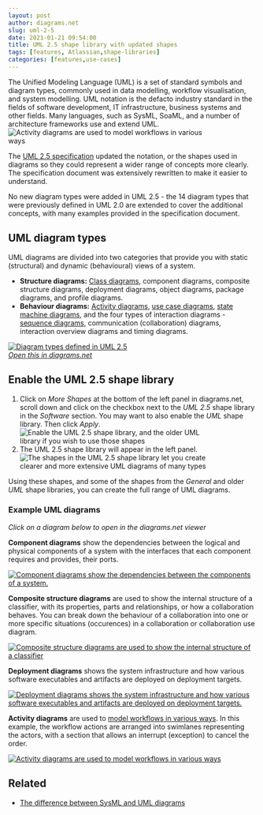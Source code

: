 ```yaml
---
layout: post
author: diagrams.net
slug: uml-2-5
date: 2021-01-21 09:54:00
title: UML 2.5 shape library with updated shapes
tags: [features, Atlassian,shape-libraries]
categories: [features,use-cases]
---
```


The Unified Modeling Language (UML) is a set of standard symbols and diagram types, commonly used in data modelling, workflow visualisation, and system modelling. UML notation is the defacto industry standard in the fields of software development, IT infrastructure, business systems and other fields. Many languages, such as SysML, SoaML, and a number of architecture frameworks use and extend UML.
<br /><img src="/assets/img/blog/uml-2-5-activity-diagram-example.png" style="width=100%;max-width:400px;height:auto;" alt="Activity diagrams are used to model workflows in various ways">

The [UML 2.5 specification](https://www.omg.org/spec/UML/2.5/About-UML/) updated the notation, or the shapes used in diagrams so they could represent a wider range of concepts more clearly. The specification document was extensively rewritten to make it easier to understand. 

No new diagram types were added in UML 2.5 - the 14 diagram types that were previously defined in UML 2.0 are extended to cover the additional concepts, with many examples provided in the specification document.

## UML diagram types

UML diagrams are divided into two categories that provide you with static (structural) and dynamic (behavioural) views of a system. 

* **Structure diagrams:** [Class diagrams](/blog/uml-class-diagrams.html), component diagrams, composite structure diagrams, deployment diagrams, object diagrams, package diagrams, and profile diagrams.
* **Behaviour diagrams:** [Activity diagrams](/blog/uml-activity-diagrams.html), [use case diagrams](/blog/uml-use-case-diagrams.html), [state machine diagrams](/blog/uml-state-diagrams.html), and the four types of interaction diagrams - [sequence diagrams](/blog/sequence-diagrams.html), communication (collaboration) diagrams, interaction overview diagrams and timing diagrams. 

[<img src="/assets/img/blog/uml-2-5-diagram-overview.png" style="max-width:100%;height:auto;" alt="Diagram types defined in UML 2.5">](https://viewer.diagrams.net/?lightbox=1&highlight=0000ff&edit=_blank&layers=1&nav=1&title=#Uhttps%3A%2F%2Fraw.githubusercontent.com%2Fjgraph%2Fdrawio-diagrams%2Fdev%2Fexamples%2Fconcept-map-uml-diagrams-overview.drawio)
<br />[_Open this in diagrams.net_](https://viewer.diagrams.net/?lightbox=1&highlight=0000ff&edit=_blank&layers=1&nav=1&title=#Uhttps%3A%2F%2Fraw.githubusercontent.com%2Fjgraph%2Fdrawio-diagrams%2Fdev%2Fexamples%2Fconcept-map-uml-diagrams-overview.drawio)

## Enable the UML 2.5 shape library 

1. Click on _More Shapes_ at the bottom of the left panel in diagrams.net, scroll down and click on the checkbox next to the _UML 2.5_ shape library in the _Software_ section. You may want to also enable the _UML_ shape library. Then click _Apply_. 
<br /><img src="/assets/img/blog/uml-2-5-shape-library-enable.png" style="width=100%;max-width:400px;height:auto;" alt="Enable the UML 2.5 shape library, and the older UML library if you wish to use those shapes">
2. The UML 2.5 shape library will appear in the left panel.
<br /><img src="/assets/img/blog/uml-2-5-shape-library.png" style="width=100%;max-width:400px;height:auto;" alt="The shapes in the UML 2.5 shape library let you create clearer and more extensive UML diagrams of many types">

Using these shapes, and some of the shapes from the _General_ and older _UML_ shape libraries, you can create the full range of UML diagrams.

### Example UML diagrams

_Click on a diagram below to open in the diagrams.net viewer_

**Component diagrams** show the dependencies between the logical and physical components of a system with the interfaces that each component requires and provides, their ports.

[<img src="/assets/img/blog/uml-2-5-component-diagram-example.png" style="width=100%;max-width:500px;height:auto;" alt="Component diagrams show the dependencies between the components of a system.">](https://viewer.diagrams.net/?lightbox=1&highlight=0000ff&edit=_blank&page=1&layers=1&nav=1&title=#Uhttps%3A%2F%2Fraw.githubusercontent.com%2Fjgraph%2Fdrawio-diagrams%2Fdev%2Fexamples%2Fuml-component-example.drawio)

**Composite structure diagrams** are used to show the internal structure of a classifier, with its properties, parts and relationships, or how a collaboration behaves. You can break down the behaviour of a collaboration into one or more specific situations (occurences) in a collaboration or collaboration use diagram.

[<img src="/assets/img/blog/uml-2-5-composite-structure-diagram-example.png" style="width=100%;max-width:500px;height:auto;" alt="Composite structure diagrams are used to show the internal structure of a classifier">](https://viewer.diagrams.net/?lightbox=1&highlight=0000ff&edit=_blank&page=1&layers=1&nav=1&title=#Uhttps%3A%2F%2Fraw.githubusercontent.com%2Fjgraph%2Fdrawio-diagrams%2Fdev%2Fexamples%2Fuml-composite-structure-collaboration-use-example.drawio)

**Deployment diagrams** shows the system infrastructure and how various software executables and artifacts are deployed on deployment targets.

[<img src="/assets/img/blog/uml-2-5-deployment-diagram-example.png" style="width=100%;max-width:500px;height:auto;" alt="Deployment diagrams shows the system infrastructure and how various software executables and artifacts are deployed on deployment targets.">](https://viewer.diagrams.net/?lightbox=1&highlight=0000ff&edit=_blank&page=1&layers=1&nav=1&title=#Uhttps%3A%2F%2Fraw.githubusercontent.com%2Fjgraph%2Fdrawio-diagrams%2Fdev%2Fexamples%2Fuml-deployment-example.drawio)

**Activity diagrams** are used to [model workflows in various ways](/blog/uml-activity-diagrams.html). In this example, the workflow actions are arranged into swimlanes representing the actors, with a section that allows an interrupt (exception) to cancel the order.

[<img src="/assets/img/blog/uml-2-5-activity-diagram-example.png" style="width=100%;max-width:500px;height:auto;" alt="Activity diagrams are used to model workflows in various ways">](https://viewer.diagrams.net/?lightbox=1&highlight=0000ff&edit=_blank&page=0&layers=1&nav=1&title=#Uhttps%3A%2F%2Fraw.githubusercontent.com%2Fjgraph%2Fdrawio-diagrams%2Fdev%2Fexamples%2Fuml-activity-example.drawio)

## Related

* [The difference between SysML and UML diagrams](/blog/sysml-vs-uml.html)